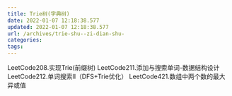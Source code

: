 ```yaml
---
title: Trie树(字典树)
date: 2022-01-07 12:18:38.577
updated: 2022-01-07 12:18:38.577
url: /archives/trie-shu--zi-dian-shu-
categories: 
tags: 
---
```


LeetCode208.实现Trie(前缀树)
LeetCode211.添加与搜索单词-数据结构设计
LeetCode212.单词搜索Ⅱ（DFS+Trie优化）
LeetCode421.数组中两个数的最大异或值